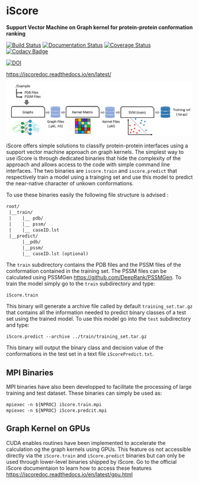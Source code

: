 # iScore

**Support Vector Machine on Graph kernel for protein-protein conformation ranking**

[![Build Status](https://secure.travis-ci.org/DeepRank/iScore.svg?branch=master)](https://travis-ci.org/DeepRank/iScore)
[![Documentation Status](https://readthedocs.org/projects/iscoredoc/badge/?version=latest)](http://iscoredoc.readthedocs.io/?badge=latest)
[![Coverage Status](https://coveralls.io/repos/github/DeepRank/iScore/badge.svg?branch=master)](https://coveralls.io/github/DeepRank/iScore?branch=master)
[![Codacy Badge](https://api.codacy.com/project/badge/Grade/9491c221796e49c0a120ada9aed5fe42)](https://www.codacy.com/app/NicoRenaud/iScore?utm_source=github.com&amp;utm_medium=referral&amp;utm_content=DeepRank/iScore&amp;utm_campaign=Badge_Grade)

[![DOI](https://zenodo.org/badge/DOI/10.5281/zenodo.2630567.svg)](https://doi.org/10.5281/zenodo.2630567)

<https://iscoredoc.readthedocs.io/en/latest/>

![alt text](./image/workflow.png)

iScore offers simple solutions to classify protein-protein interfaces using a support vector machine approach on graph kernels. The simplest way to use iScore is through dedicated binaries that hide the complexity of the approach and allows access to the code with simple command line interfaces. The two binaries are `iscore.train` and `iscore.predict` that respectively train a model using a trainging set and use this model to predict the near-native character of unkown conformations.

To use these binaries easily the following file structure is advised :

```
root/
 |__train/
 |    |__ pdb/
 |    |__ pssm/
 |    |__ caseID.lst
 |__predict/
      |__pdb/
      |__pssm/
      |__ caseID.lst (optional)
```

The `train` subdirectory contains the PDB files and the PSSM files of the conformation contained in the training set. The PSSM files can be calculated using PSSMGen <https://github.com/DeepRank/PSSMGen>. To train the model simply go to the `train` subdirectory and type:

```console
iScore.train
```

This binary will generate a archive file called by default `training_set.tar.gz` that contains all the information needed to predict binary classes of a test set using the trained model. To use this model go into the `test` subdirectory and type:

```console
iScore.predict --archive ../train/training_set.tar.gz
```

This binary will output the binary class and decision value of the conformations in the test set in a text file `iScorePredict.txt`.

## MPI Binaries

MPI binaries have also been developped to facilitate the processing of large training and test dataset. These binaries can simply be used as:

```console
mpiexec -n ${NPROC} iScore.train.mpi
mpiexec -n ${NPROC} iScore.predcit.mpi
```

## Graph Kernel on GPUs

CUDA enables routines have been implemented to accelerate the calculation og the graph kernels using GPUs. This feature os not accessible directly via the `iScore.train` and `iScore.predict` binaries but can only be used through lower-level binaries shipped by iScore. Go to the official iScore documentaion to learn how to access these features <https://iscoredoc.readthedocs.io/en/latest/gpu.html>
